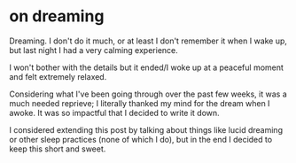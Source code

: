 # on dreaming

Dreaming. I don't do it much, or at least I don't remember it when I wake up,
but last night I had a very calming experience.

I won't bother with the details but it ended/I woke up at a peaceful moment and
felt extremely relaxed.

Considering what I've been going through over the past few weeks, it was a much
needed reprieve; I literally thanked my mind for the dream when I awoke. It was
so impactful that I decided to write it down.

I considered extending this post by talking about things like lucid dreaming or
other sleep practices (none of which I do), but in the end I decided to keep
this short and sweet.
